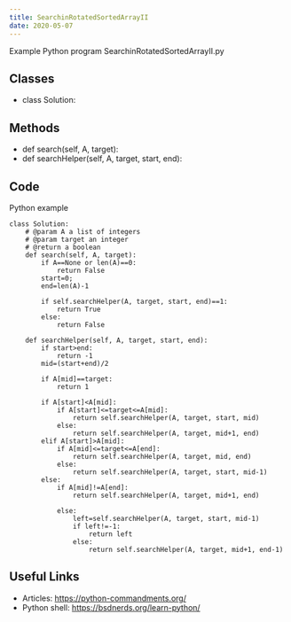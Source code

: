 ```yaml
---
title: SearchinRotatedSortedArrayII
date: 2020-05-07
---
```

Example Python program SearchinRotatedSortedArrayII.py


## Classes

* class Solution:

## Methods

* def search(self, A, target):
* def searchHelper(self, A, target, start, end):

## Code

Python example

    class Solution:
        # @param A a list of integers
        # @param target an integer
        # @return a boolean
        def search(self, A, target):
            if A==None or len(A)==0:
                return False
            start=0;
            end=len(A)-1
            
            if self.searchHelper(A, target, start, end)==1:
                return True
            else:
                return False
                
        def searchHelper(self, A, target, start, end):
            if start>end:
                return -1
            mid=(start+end)/2
            
            if A[mid]==target:
                return 1
                
            if A[start]<A[mid]:
                if A[start]<=target<=A[mid]:
                    return self.searchHelper(A, target, start, mid)
                else:
                    return self.searchHelper(A, target, mid+1, end)
            elif A[start]>A[mid]:
                if A[mid]<=target<=A[end]:
                    return self.searchHelper(A, target, mid, end)
                else:
                    return self.searchHelper(A, target, start, mid-1)
            else:
                if A[mid]!=A[end]:
                    return self.searchHelper(A, target, mid+1, end)
                            
                else:
                    left=self.searchHelper(A, target, start, mid-1)
                    if left!=-1:
                        return left
                    else:
                        return self.searchHelper(A, target, mid+1, end-1)

## Useful Links

- Articles: https://python-commandments.org/
- Python shell: https://bsdnerds.org/learn-python/
